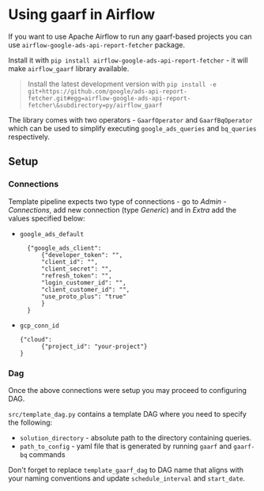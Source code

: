 # Using gaarf in Airflow


If you want to use Apache Airflow to run any gaarf-based projects you can use
`airflow-google-ads-api-report-fetcher` package.

Install it with `pip install airflow-google-ads-api-report-fetcher` -
it will make  `airflow_gaarf` library available.

> Install the latest development version with `pip install -e git+https://github.com/google/ads-api-report-fetcher.git#egg=airflow-google-ads-api-report-fetcher\&subdirectory=py/airflow_gaarf`

The library comes with two operators - `GaarfOperator` and `GaarfBqOperator` which can
be used to simplify executing `google_ads_queries` and `bq_queries` respectively.

## Setup
### Connections

Template pipeline expects two type of connections - go to *Admin - Connections*,
add new connection (type *Generic*) and in *Extra* add the values specified below:

* `google_ads_default`

		{"google_ads_client":
			{"developer_token": "",
			"client_id": "",
			"client_secret": "",
			"refresh_token": "",
			"login_customer_id": "",
			"client_customer_id": "",
			"use_proto_plus": "true"
			}
		}

* `gcp_conn_id`

	  {"cloud":
			{"project_id": "your-project"}
	  }


### Dag

Once the above connections were setup you may proceed to configuring DAG.

`src/template_dag.py` contains a template DAG where you need to specify the following:

* `solution_directory` - absolute path to the directory containing queries.
* `path_to_config` - yaml file that is generated by running `gaarf` and `gaarf-bq` commands

Don't forget to replace `template_gaarf_dag` to DAG name that aligns with your
naming conventions and update `schedule_interval` and `start_date`.
